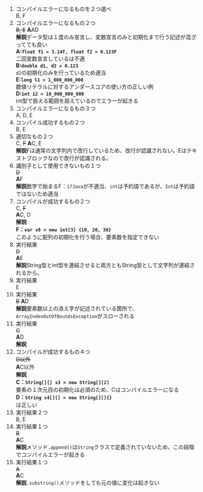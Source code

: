 1. コンパイルエラーになるものを２つ選べ  
    B, F
2. コンパイルエラーになるもの２つ  
    ~~B, E~~
    **A**AD  
    **解説**データ型は１度のみ宣言し、変数宣言のみと初期化まで行う記述が混ざってても良い  
    **A:```float f1 = 3.14f, float f2 = 0.123F```**  
    二回変数宣言しているは不適  
    **B:```double d1, d2 = 0.123```**  
    `d2`の初期化のみを行っているため適当  
    **E:```long l1 = 1_000_000_000```**  
    数値リテラルに対するアンダースコアの使い方の正しい例  
    **D:```int i2 = 10_000_000_000```**  
    int型で扱える範囲を超えているのでエラーが起きる  
3. コンパイルエラーになるもの３つ  
    A, D, E
4. コンパイル成功するもの２つ  
    B, E
5. 適切なもの２つ  
    C, ~~F~~
    **A**C, E  
    **解説**Fは通常の文字列内で改行しているため、改行が認識されない。Eはテキストブロックなので改行が認識される。
6. 識別子として使用できないもの１つ  
    ~~D~~  
    **A**F  
    **解説**数字で始まるF：`17Java`が不適当、`int`は予約語であるが、`Int`は予約語ではないため適当
7. コンパイルが成功するもの２つ  
    C, ~~F~~  
    **A**C, D  
    **解説**  
    **F：```var v8 = new int[3] {10, 20, 30}```**  
    このように配列の初期化を行う場合、要素数を指定できない
8. 実行結果  
    ~~D~~  
    **A**E  
    **解説**String型とint型を連結させると両方ともString型として文字列が連結されるから。
9. 実行結果  
    E
10. 実行結果  
    ~~B~~
    **A**D  
    **解説**要素数以上の添え字が記述されている箇所で、`ArrayIndexOutOfBoundsException`がスローされる
11. 実行結果  
    ~~C~~  
    **A**D  
    **解説**
12. コンパイルが成功するもの４つ  
    ~~D以外~~  
    **A**C以外  
    **解説**  
    **C：`String[][] s3 = new String[][2]`**  
    要素の１次元目の初期化は必須のため、Cはコンパイルエラーになる  
    **D：`String s4[][] = new String[][]{}`**  
    は正しい
13. 実行結果２つ  
    B, E
14. 実行結果１つ  
    ~~B~~  
    **A**C  
    **解説**メソッド`.append()`は`String`クラスで定義されていないため、この段階でコンパイルエラーが起きる
15. 実行結果１つ  
    ~~A~~  
    **A**C  
    **解説**`.substring()`メソッドをしても元の値に変化は起きない